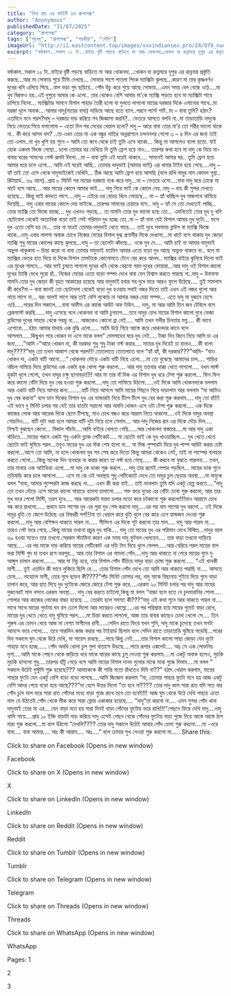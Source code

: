 ```yaml
---
title: "বিনা রায় এর কাহিনী ৪থ গ্রুপসেক্স"
author: "Anonymous"
publishedDate: "31/07/2025"
category: "গ্রুপসেক্স"
tags: ["গৃহবধূ", "গ্রুপসেক্স", "পরকীয়া", "বৌদি"]
imageUrl: "http://i1.eastcontent.top/images/xxxindiansex.pro/24/979_nude.jpg"
excerpt: "বর্ষাকাল..সকাল ১২ টা..বাইরে বৃষ্টি পড়ছে বাড়িতে মা আর খোকনদা…খোকন দা রান্নাঘরে দুপুর এর রান্ননার প্রস্তুতি করছে…আর মা সোফায় শুয়ে টিভি দেখছে… সোফার পাশে পাতলা পিংক ম্যাক্সিটা ঝুলছে…কারণ মা তার কৃষ্ণবর্..."
---
```


বর্ষাকাল..সকাল ১২ টা..বাইরে বৃষ্টি পড়ছে বাড়িতে মা আর খোকনদা…খোকন দা রান্নাঘরে দুপুর এর রান্ননার প্রস্তুতি করছে…আর মা সোফায় শুয়ে টিভি দেখছে… সোফার পাশে পাতলা পিংক ম্যাক্সিটা ঝুলছে…কারণ মা তার কৃষ্ণবর্ণও দুধের খনি এলিয়ে গিয়ে…বাল ভড়া গুদ ছড়িয়ে.. পোঁদ উচু করে শুয়ে আছে সোফায়…এমন সময় বেল বেজে ওঠে….মা খুব বিরক্তও হয়..এই দুপুরে আবার কে এলো.. তার থেকেও বেশি আবার মা’কে ম্যাক্সি পড়তে হবে মা ম্যাক্সিটা গায়ে চাপিয়ে নিলো… ম্যাক্সিটার সামনে বিশাল পাহাড় তৈরী হলো যা দুলতে লাগলো মায়ের দরজার দিকে এগানোর সাথে..মা দরজা খুলে অবাক… আমার দাদু(মায়ের বাবা) দাড়িয়ে আছে হতে ব্যাগ..পরনে প্যান্ট শার্ট..মা – বাবা তুমি? হঠাৎ? এতদিনে মনে পরল?দাদু – দরজায় দাড় করিয়ে সব জিজ্ঞাসা করবি?.. ভেতরে আসতে বলবি না..মা তাড়াতাড়ি দাদুকে নিয়ে ভেতরে গিয়ে বসালোমা – এতো দিন পর মেয়ের খেয়াল হলো? দাদু – আরে বাবা তোর মা’র তো শরীর ভালো থাকে না.. কী করে আসব বল? ..তা এখন তোর মা এক বন্ধুর নাতির অন্নপ্রাশনে চন্দননগর গেলো ৩ – ৪ দিন এর জন্য তাই তো এলাম..মা খুব খুশি হয় শুনে – আমি তো কবে থেকে চাই তুমি এসে থাকো… কিন্তু মা আসলেও বলো হতো. যাই হোক একদম ভিজে গেছো.. চলো তোমার ঘর দেখিয়ে দি তুমি ফ্রেশ হয়ে নাও… তারপর কথা হবে মা দাদু কে নিয়ে মা-বাবার ঘরের সামনের গেস্ট রূমটা দিলো…মা – বাবা তুমি এই ঘরেই থাকবে…. সামনেই আমার ঘর.. তুমি ফ্রেশ হয়ে আমার ঘরে চলে এসো… আমি ওই ঘরেই আছি.. তোমার দাদুভাই (আমার ভাই) এর খাবার টাইম হয়ে গেছে….দাদু – হ্যাঁ তাই তো এসে থেকে দাদুভাইকেই দেখিনি… ঠিক আছে আমি ফ্রেশ হয়ে আসছি (বলে রাখি দাদুর নাম কোমল গুপ্তা.. রিটায়ার্ড.. ৬৯ বয়স)..প্রায় ৮ মিনিট পর মায়ের দরজায় ন্যক করে দাদু…মা – ভেতরে এসো….বাবা দাদু ঘরে ঢোকে মা থাটে বসে আছে… আর মায়ের কোলে আমার ভাই…. দাদু গিয়ে ভাই কে কোলে নেয়..দাদু – বাহ কী সুন্দর দেখতে হয়েছে… কিন্তু ভাই কাদতে লাগে….দাদু – এইরে ওর বোধয় খিদে পেয়েছে… মা – হ্যাঁ খাচ্ছিল দুধ মাজপথে থামিয়ে দিয়েছি… দাদু এবার মায়ের কোলে দেয় ভাইকে…তারপর সামনের চেয়ারে বসে.. দাদু – হ্যাঁ সে তো দেখতেই পাচ্ছি.. তোর ম্যাক্সি তো ভিজে যাচ্ছে… দুধ এখনও পড়ছে… তা মামনি তোর দুধ ভালো হছে তো… এমনিতেই তোর দুধ দু খনি ছোটবেলা থেকেই অত্যাধিক বড়ো তাই সেই পরিমান দুধ হচ্ছে তো..মা – হ্যাঁ বাবা যেই বিশাল আমার দুধ দুটো… ফলে দুধ এতো বেশি হয় যে… তার না মাত্রই তোমার দাদুভাই খেতে পারে…. তাই দুধে সবসময় ব্লাউস বা ম্যাক্সি ভিজে থাকে…দাদু এবার লালসা অবাক চোখে নিজের মেয়ের বিশাল দুগ্ধ প্রণালীর দিকে দেখলো…মা খাটে বসে থাকায় দুধ জোড়া ম্যাক্সি শুধু মায়ের কোলের কাছে ঝুলছে…দাদু – তা ছেলেটা কাঁদছে… ওকে দুধ দে…. আমি চাই না আমার দাদুভাই অভুক্ত থাকুকমা – চিন্তা করো না বাবা তোমার দাদুভাই যতদিন আমার এতো বড়ো দুধ আছে অভুক্ত থাকবে না.. বলে মা ম্যাক্সির ভেতর হাত দিয়ে বা দিকে বিশাল তালটাকে কোনোমতে টেনে বের করে আনল.. ম্যাক্সির বাইরে ঝুলিয়ে দিলো ভাই এর মুখের সামনে… আর ভাই চুষতে লাগলো দুধের খনি থেকে বেরনো গরম দুধের ফোয়ারা…আর দাদু ওই বিশাল কালো দুধের ট্যাঙ্কি দেখে পুরো হাঁ.. নিজের মেয়ের এতো বড়ো সম্পদ দেখে বাবা যেন বিশ্বাস করতে পারছে না..দাদু – উফফফ মামনি তোর দুধ জোড়া কী বৃহত আকারের হয়েছে আর দাদুভাই হবার পর দুধে ভরে আরও ফুলে উঠেছে…. তুই সামলাস কী করে?মা – বাবা জানই তো ছোটবেলা থেকেই বড়ো দুধ হওয়ায় সবাই নজর দিতো তাই এখন এই নজর গুলো আর গায়ে লাগে না… বরং ভালই লাগে আর তাই বেশি লুকোয় না আমার নজর দেয়া সম্পদ… এতে দাদু মা দুজনে হেসে ওঠে…..পরের দিন সকালে….বাবা অফীস এর কাজে আউট অফ টাউন…. দাদু, মা আর আমি তিন জন টেবিলে বসে ব্রেকফাস্ট করছি……দাদু এসেছে বলে খোকনদা বা আমি চুপচাপ….তবে দাদুর চোখ মায়ের বিশাল কালো দুধে ভেজা ব্লাউসের দুধের পাহাড় থেকে সরছৃ না…. আজকেও কোনো ব্রা নেই…. আমি তখন গভীর চিনতায় মগ্ন…. কী ভাবে এগোবো….হঠাৎ আমার মাথায় এক বুদ্ধি এলো….. আমি উঠে গিয়ে আস্তে করে খোকনদার কানে বলে আসলাম…..কিছুখন পরে খোকন দা এসে মাকে বলল” মেমসাহেব ঘরে দুধ নেই…. টাকা দিন কিনে নিয়ে আসি চা এর জন্য…..”আমি -“আরে খোকন দা, কী দরকার শুধু শুধু টাকা নস্ট করার…. মায়ের দুধ দিয়েই চা বানাও….কী বলো দাদু????”দাদু তো তখন আকাশ থেকে পরল!!! তোতলাতে তোতলাতে বলে “হ্যাঁ হ্যাঁ, কী দরকার???”আমি- “যাও খোকন দা, একটা বাটি আনো….” খোকনদা দৌড়ে একটা বাটি নিয়ে এলো….মা তো বুঝেছে আমাদের চাল…. শাড়ির আঁচল নামিয়ে দিয়ে ব্লাউসের এক একটা হুক খোলা শুরু করলো…. আর দাদু ততবার ধাক্কা খেতে লাগলো…. যখন লাস্ট হুকটা খুলে গেলো, তখন দাদুর চক্ষু ছানাবড়া!!!! আর মা তার বাঁ দিক এর বিশাল দুধ ধরে টেপা শুরু করলো… ফিন ফিন করে কালো বোঁটা দিয়ে দুধ বের হওয়া শুরু করলো….দাদু তো লাফিয়ে উঠলো…..ওই দিকে আমি খোকনদাকে বললাম আর একটা বাটি নিয়ে আসার জন্য……..বাটি নিয়ে আসলে আমি মায়ের পিছনে গিয়ে দাড়ালাম আর বললাম “মা আমিও দুধ বের করবো” বলে ডান দিকের বিশাল দুধ এর ভান্ডারটা নিয়ে টিপে টিপে দুধ বের করা শুরু করলাম…. দাদু তো হাঁ!!! এই ভাবে দু মিনিট চলার পর যেই তার হাতটা সরালো আর অমনি খোকন এসে ওটা টেপা শুরু করলো…. এক দিকে কাজের লোক আর আরেক দিকে ছেলে টিপছে, মাও চোখ বন্ধও করে আরাম নিতে থাকলো….ওই দিকে দাদুর অবস্থা শোচনিও…. বাটি দুটা ভরা হলে আমরা বাটি দুটা নিয়ে চলে গেলাম… আর দাদু নিজের রূম এর দিকে দৌড় দিল…. নিশ্চই বুঝছেন কেনো… বিকাল পাঁচটা….আমি বাইরে খেলতে গেছি…..আর খোকনদা বাজারে….মা আর দাদু একা বাড়িতে….মায়ের পরনে একটা শুধু একটা ব্ল্যাক পেটিকোট…. মা ছোটো ভাই কে দুধ খাওয়াচ্ছিল…. দুধ খেতে খেতে ছোটো ভাই ঘুমিয়ে পরল…তবুও মায়ের দুধ এর স্টক শেষ হলো না… মা মিল্ক পুম্পারটা দিয়ে দুধ পাম্প আউট করার চেষ্টা করলো…আগে তো আমি, না হলে খোকনদা দুধ সব শেষ করে দিতো কিন্তু আমরা থেকেও নেই, তাই মা পাম্পের ব্যবহার করতে গেলো….কিন্তু অনেক দিন ব্যবহার না করার কারণ তা নস্ট হয়ে গেছে….. কী করবে মা বুঝতে পারলনা… তখন, তার মাথায় এক আইডিয়া এলো….মা দাদু কে ডাকা শুরু করলে…. দাদু তার রূমেই পেপার পড়ছিল… মায়ের ডাক শুনে তড়িঘড়ি করে চলে আসলো….. এসে মা কে ওই অবস্থায় শুধু পেটিকোটে দেখে তো দাদুর চুল ছেড়ার অবস্থা….মা দাদুকে বলল “বাবা, আমার পুম্পেরটা কাজ করছে না…. এখন কী করা যাই… তাই ভাবলাম তুমি যদি একটু হেল্প করতে….”দাদু তো তখন দৌড়ে এসে মায়ের কালো পাহাড়ে হামলা চালালো….. শক্ত করে দুধের এর বোঁটা চোষা শুরু করলো, আর তার মুখ ভরে গেলো মিস্টি, তরল দুধে…. আর আরেকটা ময়দা ডলার মতো করে চটকানো শুরু করলো!!!মাও আরামে চোখ বন্ধ করে রাখলো….. প্রথমে ডান পাশের দুধ এর পুরা দুধ শেষ করলো দাদু….এর পর বাম পাশের দুধ ধরলো… ওই দিকে দাদুর ধুতি তে জেগে উঠেছে এর বিষধরী সর্প!!!মা তা খেয়াল করে ধুতি খুলে বের করে এনে হ্যান্ডজব দেওয়া শুরু করলো….দাদু আর বেশিক্ষন থাকতে পারল না….. সীলিংগ এর দিকে শূট করলো তার মাল…. দাদু আর পারল না…. তারও পেট ভরে গেছে…কিন্তু মায়ের তখনো প্রচুর দুধ বাকি…. দাদু তো মায়ের দুধ এর পরিমান দেখে বিস্মিত…দাদুর বয়স ৬৯ হওয়া সত্তেও তার তখনো সেরকম স্ট্যামিনা কারণ এক সময় দাদু ফুটবল খেলতেন…. তার বাড়া তখনো দাড়িয়ে আছে…. এর পর মাকে দাড় করিয়ে মায়ের পেটিকোট এর দড়ি টান দিয়ে খুলে ফেলল…..আর বেরিয়ে পরল মায়ের বাল ভরা মিস্টি গুদ যা তখন রসে ভরপুর… আর তার বিশাল এর গামলা পোঁদ….দাদু আর থাকতে না পেরে মায়ের গুদে দু আঙ্গুল চালান করলো……. আর মা নিচু হয়ে, তার বিশাল পোঁদ উঁচিয়ে দাদুর বাড়া চোষা শুরু করলো….. “এই খানকী মাগী…. তুই এতদিন কী ভাবে লুকিয়ে ছিলি রে…. তোর বিশাল পোঁদ দেখে তো আমি আর থাকতে পারছি না…. আসতে চোষ…. নাহোলে মাগী, তোর গুদে ছাড়ব কী????”পাঁচ মিনিট চোসার পর, দাদু মাকে বিছানায় শুইয়ে দিয়ে গুদে বাড়া চালান করে, আর হাত দিয়ে দুধ দুটোকে জোরে জোরে টেপা শুরু করে….এরকম ২০ মিনিট চলার পর দাদু আর মায়ের দুজনেরই মাল খসবে এরকম অবস্থা…. দাদু বের করতে চাইলো,কিন্তু মা বলল “বাচ্চা হলে হতে দে চুদমারানির পোলা…. পোলার আর কাজের লোকের বাচ্চা হয়েছে … তোরটা হলে সমস্যা কী???”দাদু এই কথা শুনে আর থাকতে পারল না…. সাথে সাথে মায়ের গুদটায় ঘন রস ঢেলে দিলো আর মায়েরও খোস্লো….এর পর পরিশ্রান্ত হয়ে মায়ের গুদেই বাড়া রেখে, মায়ের দুধ খেতে খেতে দাদু ঘুমিয়ে পরল…..মা চিন্তা করতে লাগলো, আজ তার বাবার কাছেও চোদা খেলো সে…. তিন পুরুষ এর চোদন খেয়ে আজ মা বেশ্যা মাগীদের রানী…..সেদিন রাতে ফিরে যখন শুনি, দাদু মাকে চুদেছে তখন মনটা আনন্দে ভরে গেলো…. তবে সারাদিন কাজ করার পর টাইয়ার্ড ছিলাম বলে সেদিন রাতে তাড়াতাড়ি ঘুমিয়ে পড়েছি…পরের দিন সকালে ঘুম থেকে উঠে দেখি, মা পায়েস রাধছে….গায়ে কিছু নেই…..তার বিশাল কালো পাছা জোড়া যেন দুটো পাহাড় মনে হচ্ছে….. পোঁদ অবধি খোলা চুল গুলা বাতাসে উড়ছে….পায়ে রূপার এঙ্কলেট…. আঃ সে এক লোভনিয় দৃশ্য….আমি মাকে পেছন থেকে জড়িয়ে ধরে মাকে ঘারের কাছে চুমু দেওয়া শুরু করলাম….মা একটু অবাক হলেও, মুচকি মুচকি হাসলো শুধু….তারপর হাঁটু গেড়ে বসে আমি মায়ের বিশাল দানব গুলোর মাঝে মাথা গুজে দিলাম….মা বলল ” সকালে উঠেই দুস্টুমি শুরু হয়েছে??? আমাকেকে কী শান্তি মতো রাঁধতেও দিবি না??” হঠাৎ খেয়াল করলাম, মায়ের পাছার ফুটো যেন একটু বেশি বড়ো বড়ো লাগছে….আমি জিজ্ঞেস করলাম “মা, তোমার পাছার ফুটো মনে হয় আজ একটু বেশি আদর পেয়ে বড়ো হয়ে আছে???”মা হেসে উত্তর দিলো “তা হবে না???? তোর দাদু কাল সারা রাত যদি সাত বার পোঁদ চুদে মাল ভরে সারা রাত পোঁদের মধ্যে বাড়া গুজে রাখে তবে তো হবেই!!! আজ ঘুম থেকে উঠে দেখি পাছায় এতো মাল যে উঠতেই পোঁদ থেকে লীক করে সারা ফ্লোর একাকার হয়েছে…. ”দাদু“তা করবো না…. এমন সুন্দর পোঁদ খানা দাদুভাই তোর মা এর… যেন বাড়া মনে হয় সারা দিনই বাড়া পোঁদের ফুটোয় ভরে রাখি!!!”পেছনে ফিরে দেখি দাদু….দাদু খালি গায়ে….প্রায় ১০ ইঞ্চি বাড়াটা দাড় করিয়ে দাদু এসেই পেছন থেকে পোঁদের ফুটোয় বাড়া গুজে দিয়ে আস্তে আস্তে ঠাপ মারা শুরু করলো…মা বলে উঠলো “দেখলি???? তোর দাদু সকালে উঠেই আবার পোঁদ চোদা শুরু করলো….মা -ওরে বাবা…. বাবা আমার…. আঃ কী আরাম…. আঃ….” বলে চোদার সুখ নেওয়া শুরু করলো মা…..
Share this:


Click to share on Facebook (Opens in new window)


Facebook




Click to share on X (Opens in new window)


X




Click to share on LinkedIn (Opens in new window)


LinkedIn




Click to share on Reddit (Opens in new window)


Reddit




Click to share on Tumblr (Opens in new window)


Tumblr




Click to share on Telegram (Opens in new window)


Telegram




Click to share on Threads (Opens in new window)


Threads




Click to share on WhatsApp (Opens in new window)


WhatsApp


Pages: 
1
 
2
 
3
